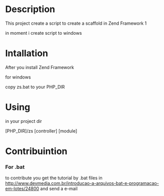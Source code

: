 <h1>Description</h1>
This project create a script to create a scaffold in Zend Framework 1

in moment i create script to windows

<h1>Intallation</h1>

After you install Zend Framework 

for windows

copy zs.bat to your PHP_DIR


<h1>Using</h1>

in your project dir

[PHP_DIR]/zs [controller] [module]

<h1>Contribuintion</h1>

<h3>For .bat</h3>

to contribute you get the tutorial by .bat files in <a href="http://www.devmedia.com.br/introducao-a-arquivos-bat-e-programacao-em-lotes/24800">http://www.devmedia.com.br/introducao-a-arquivos-bat-e-programacao-em-lotes/24800</a> and send a e-mail 
